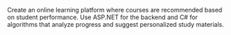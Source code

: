 Create an online learning platform where courses are recommended based on student performance. Use ASP.NET for the backend and C# for algorithms that analyze progress and suggest personalized study materials.